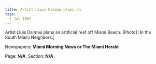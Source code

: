 ```yaml
---  
title: Artist Lluis Dalmau plans an  
tags:  
  - Jul 1987  
---  
```

  
Artist Lluis Dalmau plans an artificial reef off Miami Beach. [Photo] [In the South Miami Neighbors.]  
  
Newspapers: **Miami Morning News or The Miami Herald**  
  
Page: **N/A**, Section: **N/A** 

